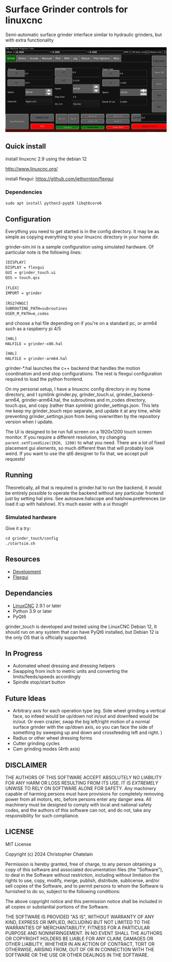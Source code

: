 
# Surface Grinder controls for linuxcnc

Semi-automatic surface grinder interface similar to hydraulic grinders, but with extra functionality

![Surface Grinder Touch Interface](grinder_touch.png)

## Quick install

install linuxcnc 2.9 using the debian 12

<http://www.linuxcnc.org/>

install flexgui: <https://github.com/jethornton/flexgui>

### Dependencies

```
sudo apt install python3-pyqt6 libqt6core6
```

## Configuration

Everything you need to get started is in the config directory. It may be as simple as copying everything to your linuxcnc directory in your home dir.

grinder-sim.ini is a sample configuration using simulated hardware. Of particular note is the following lines:

```
[DISPLAY]
DISPLAY = flexgui
GUI = grinder_touch.ui
QSS = touch.qss

[FLEX]
IMPORT = grinder

[RS274NGC]
SUBROUTINE_PATH=subroutines
USER_M_PATH=m_codes
```

and choose a hal file depending on if you're on a standard pc, or arm64 such as a raspberry pi 4/5

```
[HAL]
HALFILE = grinder-x86.hal
```

```
[HAL]
HALFILE = grinder-arm64.hal
```

grinder-*.hal launches the c++ backend that handles the motion coordination and end stop configurations. The rest is flexgui configuration required to load the python frontend.

On my personal setup, I have a linuxcnc config directory in my home directory, and I symlink grinder.py, grinder_touch.ui, grinder_backend-arm64, grinder-arm64.hal, the subroutines and m_codes directory, touch.qss, and copy (rather than symlink) grinder_settings.json. This lets me keep my grinder_touch repo separate, and update it at any time, while preventing grinder_settings.json from being overwritten by the repository version when I update.

The UI is designed to be run full screen on a 1920x1200 touch screen monitor. If you require a different resolution, try changing `parent.setFixedSize(1920, 1200)` to what you need. There are a lot of fixed placement gui elements, so much different than that will probably look weird. If you want to use the qt6 designer to fix that, we accept pull requests!

## Running

Theoretically, all that is required is grinder.hal to run the backend, it would be entirely possible to operate the backend without any particular frontend just by setting hal pins. See autosave.halscope and halshow.preferences (or load it up with halshow). It's much easier with a ui though!

### Simulated hardware

Give it a try:

```
cd grinder_touch/config
./startsim.sh
```

## Resources

* [Development](https://github.com/digiexchris/grinder_touch)
* [Flexgui](https://github.com/jethornton/flexgui)

## Dependancies

* [LinuxCNC](https://linuxcnc.org) 2.9.1 or later
* Python 3.9 or later
* PyQt6

grinder_touch is developed and tested using the LinuxCNC Debian 12, It should run on any system that can have PyQt6 installed, but Debian 12 is the only OS
that is officially supported.

## In Progress

* Automated wheel dressing and dressing helpers
* Swapping from inch to metric units and converting the limits/feeds/speeds accordingly
* Spindle stop/start button

## Future Ideas

* Arbitrary axis for each operation type (eg. Side wheel grinding a vertical face, so infeed would be up/down not in/out and downfeed would be in/out. Or even crazier, swap the big left/right motion of a normal surface grinder with the up/down axis, so you can face the side of something by sweeping up and down and crossfeeding left and right. )
* Radius or other wheel dressing forms
* Cutter grinding cycles
* Cam grinding modes (4rth axis)

## DISCLAIMER

THE AUTHORS OF THIS SOFTWARE ACCEPT ABSOLUTELY NO LIABILITY FOR
ANY HARM OR LOSS RESULTING FROM ITS USE.  IT IS _EXTREMELY_ UNWISE
TO RELY ON SOFTWARE ALONE FOR SAFETY.  Any machinery capable of
harming persons must have provisions for completely removing power
from all motors, etc, before persons enter any danger area.  All
machinery must be designed to comply with local and national safety
codes, and the authors of this software can not, and do not, take
any responsibility for such compliance.

## LICENSE

MIT License

Copyright (c) 2024 Christopher Chatelain

Permission is hereby granted, free of charge, to any person obtaining a copy
of this software and associated documentation files (the "Software"), to deal
in the Software without restriction, including without limitation the rights
to use, copy, modify, merge, publish, distribute, sublicense, and/or sell
copies of the Software, and to permit persons to whom the Software is
furnished to do so, subject to the following conditions:

The above copyright notice and this permission notice shall be included in all
copies or substantial portions of the Software.

THE SOFTWARE IS PROVIDED "AS IS", WITHOUT WARRANTY OF ANY KIND, EXPRESS OR
IMPLIED, INCLUDING BUT NOT LIMITED TO THE WARRANTIES OF MERCHANTABILITY,
FITNESS FOR A PARTICULAR PURPOSE AND NONINFRINGEMENT. IN NO EVENT SHALL THE
AUTHORS OR COPYRIGHT HOLDERS BE LIABLE FOR ANY CLAIM, DAMAGES OR OTHER
LIABILITY, WHETHER IN AN ACTION OF CONTRACT, TORT OR OTHERWISE, ARISING FROM,
OUT OF OR IN CONNECTION WITH THE SOFTWARE OR THE USE OR OTHER DEALINGS IN THE
SOFTWARE.
